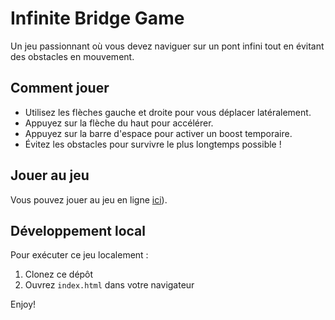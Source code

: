 # Infinite Bridge Game

Un jeu passionnant où vous devez naviguer sur un pont infini tout en évitant des obstacles en mouvement.

## Comment jouer

- Utilisez les flèches gauche et droite pour vous déplacer latéralement.
- Appuyez sur la flèche du haut pour accélérer.
- Appuyez sur la barre d'espace pour activer un boost temporaire.
- Évitez les obstacles pour survivre le plus longtemps possible !

## Jouer au jeu

Vous pouvez jouer au jeu en ligne [ici]([https://kanemamine.github.io/ballon-Game/)).

## Développement local

Pour exécuter ce jeu localement :

1. Clonez ce dépôt
2. Ouvrez `index.html` dans votre navigateur

Enjoy!
